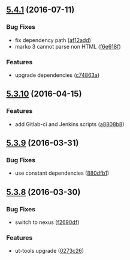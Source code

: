 <a name="5.4.1"></a>
## [5.4.1](https://git.softwaregroup-bg.com/ut5/ut-template/compare/v5.3.10...v5.4.1) (2016-07-11)


### Bug Fixes

* fix dependency path ([af12add](https://git.softwaregroup-bg.com/ut5/ut-template/commit/af12add))
* marko 3 cannot parse non HTML ([f6e618f](https://git.softwaregroup-bg.com/ut5/ut-template/commit/f6e618f))


### Features

* upgrade dependencies ([c74863a](https://git.softwaregroup-bg.com/ut5/ut-template/commit/c74863a))



<a name="5.3.10"></a>
## [5.3.10](https://git.softwaregroup-bg.com/ut5/ut-template/compare/v5.3.9...v5.3.10) (2016-04-15)


### Features

* add Gitlab-ci and Jenkins scripts ([a8808b8](https://git.softwaregroup-bg.com/ut5/ut-template/commit/a8808b8))



<a name="5.3.9"></a>
## [5.3.9](https://git.softwaregroup-bg.com/ut5/ut-template/compare/v5.3.8...v5.3.9) (2016-03-31)


### Bug Fixes

* use constant dependencies ([880dfb1](https://git.softwaregroup-bg.com/ut5/ut-template/commit/880dfb1))



<a name="5.3.8"></a>
## [5.3.8](https://git.softwaregroup-bg.com/ut5/ut-template/compare/v5.3.6...v5.3.8) (2016-03-30)


### Bug Fixes

* switch to nexus ([f2690df](https://git.softwaregroup-bg.com/ut5/ut-template/commit/f2690df))

### Features

* ut-tools upgrade ([0273c26](https://git.softwaregroup-bg.com/ut5/ut-template/commit/0273c26))



